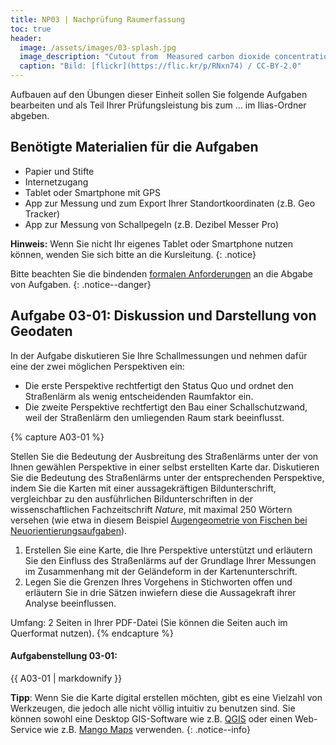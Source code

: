 ```yaml
---
title: NP03 | Nachprüfung Raumerfassung
toc: true
header:
  image: /assets/images/03-splash.jpg
  image_description: "Cutout from  Measured carbon dioxide concentrations in Vancouver"
  caption: "Bild: [flickr](https://flic.kr/p/RNxn74) / CC-BY-2.0"
---
```



Aufbauen auf den Übungen dieser Einheit sollen Sie folgende Aufgaben bearbeiten und als Teil Ihrer Prüfungsleistung bis zum ... im Ilias-Ordner abgeben.

## Benötigte Materialien für die Aufgaben
* Papier und Stifte
* Internetzugang
* Tablet oder Smartphone mit GPS
* App zur Messung und zum Export Ihrer Standortkoordinaten (z.B. Geo Tracker)
* App zur Messung von Schallpegeln (z.B. Dezibel Messer Pro)

**Hinweis:** Wenn Sie nicht Ihr eigenes Tablet oder Smartphone nutzen können, wenden Sie sich bitte an die Kursleitung.
{: .notice}

Bitte beachten Sie die bindenden [formalen Anforderungen](https://geomoer.github.io/moer-meko//unit00/unit00-03_assignments.html#formale-anforderungen) an die Abgabe von Aufgaben.
{: .notice--danger}



## Aufgabe 03-01: Diskussion und Darstellung von Geodaten

In der Aufgabe diskutieren Sie Ihre Schallmessungen und nehmen dafür eine der zwei möglichen Perspektiven ein:
* Die erste Perspektive rechtfertigt den Status Quo und ordnet den Straßenlärm als wenig entscheidenden Raumfaktor ein. 
* Die zweite Perspektive rechtfertigt den Bau einer Schallschutzwand, weil der Straßenlärm den umliegenden Raum stark beeinflusst. 

{% capture A03-01 %}

Stellen Sie die Bedeutung der Ausbreitung des Straßenlärms unter der von Ihnen gewählen Perspektive in einer selbst erstellten Karte dar. Diskutieren Sie die Bedeutung des Straßenlärms unter der entsprechenden Perspektive, indem Sie die Karten mit einer aussagekräftigen Bildunterschrift, vergleichbar zu den ausführlichen Bildunterschriften in der wissenschaftlichen Fachzeitschrift *Nature*, mit maximal 250 Wörtern versehen (wie etwa in diesem Beispiel [Augengeometrie von Fischen bei  Neuorientierungsaufgaben](https://www.nature.com/articles/s41598-020-64690-1)).

1. Erstellen Sie eine Karte, die Ihre Perspektive unterstützt und erläutern Sie den Einfluss des Straßenlärms auf der Grundlage Ihrer Messungen im Zusammenhang mit der Geländeform in der Kartenunterschrift.
1. Legen Sie die Grenzen Ihres Vorgehens in Stichworten offen und erläutern Sie in drie Sätzen inwiefern diese die Aussagekraft ihrer Analyse beeinflussen.


Umfang: 2 Seiten in Ihrer PDF-Datei (Sie können die Seiten auch im Querformat nutzen).
{% endcapture %}

<div class="notice--success">
  <h4 class="no_toc">Aufgabenstellung 03-01:</h4>
  {{ A03-01 | markdownify }}
</div>

**Tipp**: Wenn Sie die Karte digital erstellen möchten, gibt es eine Vielzahl von Werkzeugen, die jedoch alle nicht völlig intuitiv zu benutzen sind. Sie können sowohl eine Desktop GIS-Software wie z.B. [QGIS](https://qgis.org/en/site/) oder  einen Web-Service wie z.B. [Mango Maps](https://mangomap.com) verwenden.
{: .notice--info}
